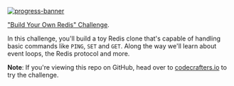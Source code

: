 [![progress-banner](https://backend.codecrafters.io/progress/redis/9c2c3bf2-7005-49f7-aed1-e61bd2b10cc1)](https://app.codecrafters.io/users/codecrafters-bot?r=2qF)

["Build Your Own Redis" Challenge](https://codecrafters.io/challenges/redis).

In this challenge, you'll build a toy Redis clone that's capable of handling
basic commands like `PING`, `SET` and `GET`. Along the way we'll learn about
event loops, the Redis protocol and more.

**Note**: If you're viewing this repo on GitHub, head over to
[codecrafters.io](https://codecrafters.io) to try the challenge.
